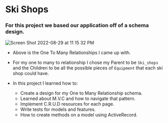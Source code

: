# Ski Shops
### For this project we based our application off of a schema design. 
  ![Screen Shot 2022-08-29 at 11 15 32 PM](https://user-images.githubusercontent.com/105956031/187355138-9cfb7356-b76f-4a81-ab84-d7ba265b488f.png)
  - Above is the One To Many Relationships I came up with.
  - For my one to many to relationship I chose my Parent to be `Ski_shops` and the Children to be all the possible pieces of `Equipment` that each ski shop could have.
  
  
  - In this project I learned how to: 
    - Create a design for my One to Many Relationship schema.
    - Learned about M.V.C and how to navigate that pattern. 
    - Implement C.R.U.D resources for each page.
    - Write tests for models and features.
    - How to create methods on a model using ActiveRecord.

